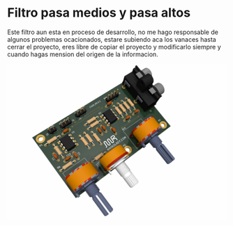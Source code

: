 # Filtro pasa medios y pasa altos

Este filtro aun esta en proceso de desarrollo, no me hago responsable de algunos problemas ocacionados, estare subiendo aca los vanaces hasta cerrar el proyecto, eres libre de copiar el proyecto y modificarlo siempre y cuando hagas mension del origen de la informacion.


![filtro pasa alta pasa baja](doc/filtro_pasa-baja-altas.jpg "filtro")